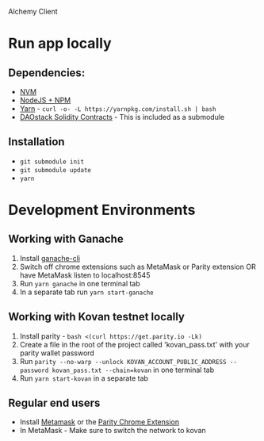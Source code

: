 Alchemy Client

# Run app locally

## Dependencies:
* [NVM](https://github.com/creationix/nvm#installation)
* [NodeJS + NPM](https://github.com/creationix/nvm#usage)
* [Yarn](https://yarnpkg.com/en/) - `curl -o- -L https://yarnpkg.com/install.sh | bash`
* [DAOstack Solidity Contracts](https://github.com/daostack/daostack) - This is included as a submodule

## Installation
* `git submodule init`
* `git submodule update`
* `yarn`

# Development Environments

## Working with Ganache
1. Install [ganache-cli](https://github.com/trufflesuite/ganache-cli)
2. Switch off chrome extensions such as MetaMask or Parity extension OR have MetaMask listen to localhost:8545
3. Run `yarn ganache` in one terminal tab
4. In a separate tab run `yarn start-ganache`

## Working with Kovan testnet locally
1. Install parity - `bash <(curl https://get.parity.io -Lk)`
2. Create a file in the root of the project called 'kovan_pass.txt' with your parity wallet password
3. Run `parity --no-warp --unlock KOVAN_ACCOUNT_PUBLIC_ADDRESS --password kovan_pass.txt --chain=kovan` in one terminal tab
4. Run `yarn start-kovan` in a separate tab

## Regular end users

* Install [Metamask](https://chrome.google.com/webstore/detail/metamask/nkbihfbeogaeaoehlefnkodbefgpgknn?hl=en) or the [Parity Chrome Extension](https://chrome.google.com/webstore/detail/himekenlppkgeaoeddcliojfddemadig)
* In MetaMask - Make sure to switch the network to kovan

